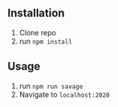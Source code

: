 

## Installation

1. Clone repo
2. run `npm install`

## Usage

1. run `npm run savage`
2. Navigate to `localhost:2020`
